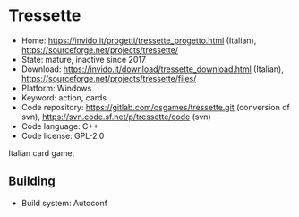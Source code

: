 # Tressette

- Home: https://invido.it/progetti/tressette_progetto.html (Italian), https://sourceforge.net/projects/tressette/
- State: mature, inactive since 2017
- Download: https://invido.it/download/tressette_download.html (Italian), https://sourceforge.net/projects/tressette/files/
- Platform: Windows
- Keyword: action, cards
- Code repository: https://gitlab.com/osgames/tressette.git (conversion of svn), https://svn.code.sf.net/p/tressette/code (svn)
- Code language: C++
- Code license: GPL-2.0

Italian card game.

## Building

- Build system: Autoconf
